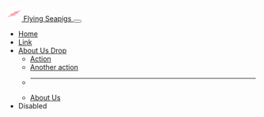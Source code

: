 <nav class="navbar navbar-expand-lg navbar-light">
  <div class="container-fluid">
      <a class="navbar-brand" href="/">
      <img src="/img/lightning-nav.png" width="30" height="30" class="d-inline-block align-top justify-content-center" alt="">
      Flying Seapigs
      </a>
    <button class="navbar-toggler" type="button" data-bs-toggle="collapse" data-bs-target="#navbarSupportedContent" aria-controls="navbarSupportedContent" aria-expanded="false" aria-label="Toggle navigation">
      <span class="navbar-toggler-icon"></span>
    </button>
    <div class="collapse navbar-collapse navbar-items justify-content-center" id="navbarSupportedContent">
       <ul class="navbar-nav mb-2 mb-lg-0 ">
        <!-- <ul class="navbar-nav"> -->
        <li class="nav-item">
          <a class="nav-link active" aria-current="page" href="#">Home</a>
        </li>
        <li class="nav-item">
          <a class="nav-link" href="#">Link</a>
        </li>
        <li class="nav-item dropdown">
          <a class="nav-link dropdown-toggle" href="#" id="navbarDropdown" role="button" data-bs-toggle="dropdown" aria-expanded="false">About Us Drop</a>
          <ul class="dropdown-menu" aria-labelledby="navbarDropdown">
            <li>
              <a class="dropdown-item" href="#">Action</a>
            </li>
            <li>
              <a class="dropdown-item" href="#">Another action</a>
            </li>
            <li>
              <hr class="dropdown-divider">
            </li>
            <li>
              <a class="dropdown-item" href="/about">About Us</a>
            </li>
          </ul>
        </li>
        <li class="nav-item">
          <a class="nav-link disabled">Disabled</a>
        </li>
      </ul>
    </div>
  </div>
</nav>
